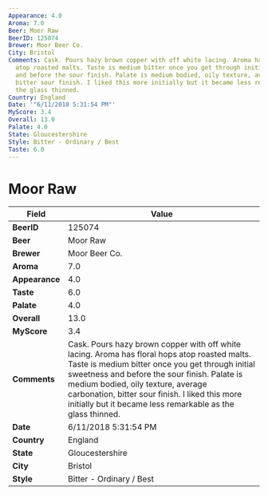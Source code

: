 ```yaml
---
Appearance: 4.0
Aroma: 7.0
Beer: Moor Raw
BeerID: 125074
Brewer: Moor Beer Co.
City: Bristol
Comments: Cask. Pours hazy brown copper with off white lacing. Aroma has floral hops
  atop roasted malts. Taste is medium bitter once you get through initial sweetness
  and before the sour finish. Palate is medium bodied, oily texture, average carbonation,
  bitter sour finish. I liked this more initially but it became less remarkable as
  the glass thinned.
Country: England
Date: '"6/11/2018 5:31:54 PM"'
MyScore: 3.4
Overall: 13.0
Palate: 4.0
State: Gloucestershire
Style: Bitter - Ordinary / Best
Taste: 6.0
---
```


# Moor Raw

| Field         | Value |
|---------------|-------|
| **BeerID** | 125074 |
| **Beer** | Moor Raw |
| **Brewer** | Moor Beer Co. |
| **Aroma** | 7.0 |
| **Appearance** | 4.0 |
| **Taste** | 6.0 |
| **Palate** | 4.0 |
| **Overall** | 13.0 |
| **MyScore** | 3.4 |
| **Comments** | Cask. Pours hazy brown copper with off white lacing. Aroma has floral hops atop roasted malts. Taste is medium bitter once you get through initial sweetness and before the sour finish. Palate is medium bodied, oily texture, average carbonation, bitter sour finish. I liked this more initially but it became less remarkable as the glass thinned. |
| **Date** | 6/11/2018 5:31:54 PM |
| **Country** | England |
| **State** | Gloucestershire |
| **City** | Bristol |
| **Style** | Bitter - Ordinary / Best |
